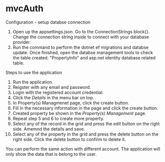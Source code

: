 # mvcAuth

Configuration - setup databse connection
1. Open up the appsettings.json. Go to the ConnectionStrings block{}. Change the connection string inside to connect with your database provider. 
2. Run the command to perform the dotnet ef migrations and databse update. Once finished, open the databse management tools to check the table created. "PropertyInfo" and asp.net identity
database related table. 

Steps to use the application
1. Run the application.
2. Reigster with any email and password.
3. Login with the registered account credential. 
4. Click the *Details* in the menu bar on top. 
5. In Property(s) Managmenet page, click the create button.
6. Fill in the necessary information in the page and click the create button.
7. Created property be shown in the *Property(s) Management* page. 
8. Repeat step 5 and 6 to create more property.
9. Select any of the record in the grid and press the edit button on the right side. Amemnd the details and save.
10. Select any of the property in the grid and press the delete button on the right side. Click the delete button to confirm to delete it.

You can perform the same action with different account. The application will only show the data that is belong to the user.
